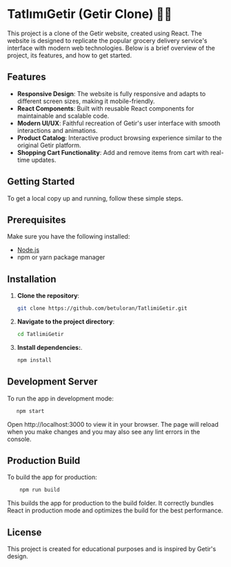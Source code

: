 # TatlımıGetir (Getir Clone) 👩‍💻

This project is a clone of the Getir website, created using React. The website is designed to replicate the popular grocery delivery service's interface with modern web technologies. Below is a brief overview of the project, its features, and how to get started.

## Features 

- **Responsive Design**: The website is fully responsive and adapts to different screen sizes, making it mobile-friendly.
- **React Components**: Built with reusable React components for maintainable and scalable code.
- **Modern UI/UX**: Faithful recreation of Getir's user interface with smooth interactions and animations.
- **Product Catalog**: Interactive product browsing experience similar to the original Getir platform.
- **Shopping Cart Functionality**: Add and remove items from cart with real-time updates.

## Getting Started
To get a local copy up and running, follow these simple steps.

## Prerequisites
Make sure you have the following installed:

- [Node.js](https://nodejs.org/en)
- npm or yarn package manager

## Installation

1. **Clone the repository**:
    ```bash
    git clone https://github.com/betuloran/TatlimiGetir.git
    ```
2. **Navigate to the project directory**:
    ```bash
    cd TatlimiGetir
    ```
3. **Install dependencies:**.
    ```bash
    npm install
    ```

## Development Server
To run the app in development mode:
 ```bash
    npm start
 ```

Open http://localhost:3000 to view it in your browser. The page will reload when you make changes and you may also see any lint errors in the console.

## Production Build
To build the app for production:
```bash
    npm run build
 ```

This builds the app for production to the build folder. It correctly bundles React in production mode and optimizes the build for the best performance.

## License
This project is created for educational purposes and is inspired by Getir's design.

